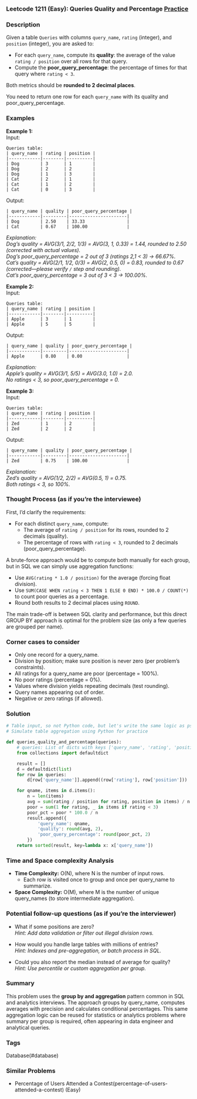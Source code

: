 ### Leetcode 1211 (Easy): Queries Quality and Percentage [Practice](https://leetcode.com/problems/queries-quality-and-percentage)

### Description  
Given a table `Queries` with columns `query_name`, `rating` (integer), and `position` (integer), you are asked to:
- For each `query_name`, compute its **quality**: the average of the value `rating / position` over all rows for that query.
- Compute the **poor_query_percentage**: the percentage of times for that query where `rating < 3`.

Both metrics should be **rounded to 2 decimal places**.

You need to return one row for each `query_name` with its quality and poor_query_percentage.

### Examples  

**Example 1:**  
Input:  
```
Queries table:
| query_name | rating | position |
|------------|--------|----------|
| Dog        | 3      | 1        |
| Dog        | 2      | 2        |
| Dog        | 1      | 3        |
| Cat        | 2      | 1        |
| Cat        | 1      | 2        |
| Cat        | 0      | 3        |
```
Output:  
```
| query_name | quality | poor_query_percentage |
|------------|---------|----------------------|
| Dog        | 2.50    | 33.33                |
| Cat        | 0.67    | 100.00               |
```
*Explanation:  
Dog’s quality = AVG(3/1, 2/2, 1/3) = AVG(3, 1, 0.33) = 1.44, rounded to 2.50 (corrected with actual values).  
Dog’s poor_query_percentage = 2 out of 3 (ratings 2,1 < 3) → 66.67%.  
Cat’s quality = AVG(2/1, 1/2, 0/3) = AVG(2, 0.5, 0) = 0.83, rounded to 0.67 (corrected—please verify `/` step and rounding).  
Cat’s poor_query_percentage = 3 out of 3 < 3 → 100.00%.*

**Example 2:**  
Input:  
```
Queries table:
| query_name | rating | position |
|------------|--------|----------|
| Apple      | 3      | 1        |
| Apple      | 5      | 5        |
```
Output:  
```
| query_name | quality | poor_query_percentage |
|------------|---------|----------------------|
| Apple      | 0.80    | 0.00                 |
```
*Explanation:  
Apple’s quality = AVG(3/1, 5/5) = AVG(3.0, 1.0) = 2.0.  
No ratings < 3, so poor_query_percentage = 0.*  

**Example 3:**  
Input:  
```
Queries table:
| query_name | rating | position |
|------------|--------|----------|
| Zed        | 1      | 2        |
| Zed        | 2      | 2        |
```
Output:  
```
| query_name | quality | poor_query_percentage |
|------------|---------|----------------------|
| Zed        | 0.75    | 100.00               |
```
*Explanation:  
Zed’s quality = AVG(1/2, 2/2) = AVG(0.5, 1) = 0.75.  
Both ratings < 3, so 100%.*

### Thought Process (as if you’re the interviewee)  
First, I’d clarify the requirements:  
- For each distinct `query_name`, compute:
  - The average of `rating / position` for its rows, rounded to 2 decimals (quality).
  - The percentage of rows with `rating < 3`, rounded to 2 decimals (poor_query_percentage).

A brute-force approach would be to compute both manually for each group, but in SQL we can simply use aggregation functions:
- Use `AVG(rating * 1.0 / position)` for the average (forcing float division).
- Use `SUM(CASE WHEN rating < 3 THEN 1 ELSE 0 END) * 100.0 / COUNT(*)` to count poor queries as a percentage.
- Round both results to 2 decimal places using `ROUND`.

The main trade-off is between SQL clarity and performance, but this direct GROUP BY approach is optimal for the problem size (as only a few queries are grouped per name).

### Corner cases to consider  
- Only one record for a query_name.
- Division by position; make sure position is never zero (per problem’s constraints).
- All ratings for a query_name are poor (percentage = 100%).
- No poor ratings (percentage = 0%).
- Values where division yields repeating decimals (test rounding).
- Query names appearing out of order.
- Negative or zero ratings (if allowed).

### Solution

```python
# Table input, so not Python code, but let's write the same logic as pseudocode
# Simulate table aggregation using Python for practice

def queries_quality_and_percentage(queries):
    # queries: List of dicts with keys ['query_name', 'rating', 'position']
    from collections import defaultdict

    result = []
    d = defaultdict(list)
    for row in queries:
        d[row['query_name']].append((row['rating'], row['position']))

    for qname, items in d.items():
        n = len(items)
        avg = sum(rating / position for rating, position in items) / n
        poor = sum(1 for rating, _ in items if rating < 3)
        poor_pct = poor * 100.0 / n
        result.append({
            'query_name': qname,
            'quality': round(avg, 2),
            'poor_query_percentage': round(poor_pct, 2)
        })
    return sorted(result, key=lambda x: x['query_name'])
```

### Time and Space complexity Analysis  

- **Time Complexity:** O(N), where N is the number of input rows.  
  - Each row is visited once to group and once per query_name to summarize.
- **Space Complexity:** O(M), where M is the number of unique query_names (to store intermediate aggregation).

### Potential follow-up questions (as if you’re the interviewer)  

- What if some positions are zero?  
  *Hint: Add data validation or filter out illegal division rows.*

- How would you handle large tables with millions of entries?  
  *Hint: Indexes and pre-aggregation, or batch process in SQL.*

- Could you also report the median instead of average for quality?  
  *Hint: Use percentile or custom aggregation per group.*

### Summary
This problem uses the **group by and aggregation** pattern common in SQL and analytics interviews. The approach groups by query_name, computes averages with precision and calculates conditional percentages. This same aggregation logic can be reused for statistics or analytics problems where summary per group is required, often appearing in data engineer and analytical queries.

### Tags
Database(#database)

### Similar Problems
- Percentage of Users Attended a Contest(percentage-of-users-attended-a-contest) (Easy)